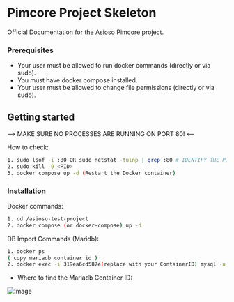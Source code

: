 # Pimcore Project Skeleton 

Official Documentation for the Asioso Pimcore project.

### Prerequisites

* Your user must be allowed to run docker commands (directly or via sudo).
* You must have docker compose installed.
* Your user must be allowed to change file permissions (directly or via sudo).

## Getting started

--> MAKE SURE NO PROCESSES ARE RUNNING ON PORT 80! <--

How to check:
```bash
1. sudo lsof -i :80 OR sudo netstat -tulnp | grep :80 # IDENTIFY THE PID OF THE PROCESS RUNNING ON PORT 80 TCP
2. sudo kill -9 <PID>
3. docker compose up -d (Restart the Docker container)
```

### Installation

Docker commands:
```bash
1. cd /asioso-test-project
2. docker compose (or docker-compose) up -d
```

DB Import Commands (Maridb):
```bash
1. docker ps 
( copy mariadb container id )
2. docker exec -i 319ea6cd587e(replace with your ContainerID) mysql -u root -pROOT pimcore < pimcore_db.sql ( sql dump file name) ( you need to run this command where your db.sql file located)
```
- Where to find the Mariadb Container ID:

![image](https://github.com/user-attachments/assets/6885783f-792e-4855-bc08-92285fa7703d)
